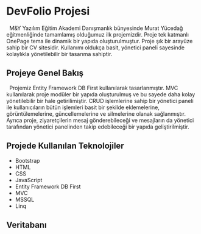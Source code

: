 # DevFolio Projesi
  M&Y Yazılım Eğitim Akademi Danışmanlık bünyesinde Murat Yücedağ eğitmenliğinde tamamlamış olduğumuz ilk projemizdir. Proje tek katmanlı OnePage tema ile dinamik bir yapıda oluşturulmuştur. Proje şık bir arayüze sahip bir CV sitesidir. Kullanımı oldukça basit, yönetici paneli sayesinde kolaylıkla yönetilebilir bir tasarıma sahiptir. 
 ## Projeye Genel Bakış
   Projemiz Entity Framework DB First kullanılarak tasarlanmıştır. MVC kullanılarak proje modüler bir yapıda oluşturulmuş ve bu sayede daha kolay yönetilebilir bir hale getirilimiştir. CRUD işlemlerine sahip bir yönetici paneli ile kullanıcıların bütün işlemleri basit bir şekilde eklemelerine, görüntülemelerine, güncellemelerine ve silmelerine olanak sağlanmıştır. Ayrıca proje, ziyaretçilerin mesaj gönderebileceği ve mesajların da yönetici tarafından yönetici panelinden takip edebileceği bir yapıda geliştirilmiştir.
 ## Projede Kullanılan Teknolojiler
 * Bootstrap
 * HTML
 * CSS
 * JavaScript
 * Entity Framework DB First
 * MVC
 * MSSQL
 * Linq
   
 ## Veritabanı
